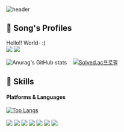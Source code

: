 ![header](https://capsule-render.vercel.app/api?type=wave&color=5F85BB&height=100&section=header&text=Developer%20Song&fontSize=50)

## 👋 Song's Profiles
Hello!! World- :)<br>
<img src="https://img.shields.io/badge/BLOG-000000?style=flat&logo=Notion&logoColor=white"/> <img src="https://img.shields.io/badge/reoiy14@gmail.com-EA4335?style=flat&logo=Gmail&logoColor=white"/><br>

![Anurag's GitHub stats](https://github-readme-stats.vercel.app/api?username=Sarwins&show_icons=true&theme=dracula)&nbsp;&nbsp;&nbsp;
[![Solved.ac프로필](http://mazassumnida.wtf/api/v2/generate_badge?boj=Sarwins)](https://solved.ac/Sarwins)

## :star2: Skills
#### Platforms & Languages<br>
[![Top Langs](https://github-readme-stats.vercel.app/api/top-langs/?username=Sarwins&layout=compact)](https://github.com/Sarwins/github-readme-stats)<br><br>
<img src="https://img.shields.io/badge/-A8B9CC?style=flat&logo=C&logoColor=white"/> <img src="https://img.shields.io/badge/Python-3776AB?style=flat&logo=Python&logoColor=white"/> <img src="https://img.shields.io/badge/TensorFlow-FF6F00?style=flat&logo=TensorFlow&logoColor=white"/> <img src="https://img.shields.io/badge/Html5-E34F26?style=flat&logo=Html5&logoColor=white"/> <img src="https://img.shields.io/badge/CSS3-1572B6?style=flat&logo=CSS3&logoColor=white"/> <img src="https://img.shields.io/badge/Android-3DDC84?style=flat&logo=Android&logoColor=white"/> <img src="https://img.shields.io/badge/Swift-F05138?style=flat&logo=Swift&logoColor=white"/>
